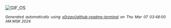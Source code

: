 <div align="justify">
<picture>
    <source media="(prefers-color-scheme: dark)" srcset="https://i.ibb.co/z8k8prZ/output-gif.gif">
    <source media="(prefers-color-scheme: light)" srcset="https://i.ibb.co/z8k8prZ/output-gif.gif">
    <img alt="GIF_OS" src="https://i.ibb.co/z8k8prZ/output-gif.gif">
</picture>

<sub><i>Generated automatically using [x0rzavi/github-readme-terminal](https://github.com/x0rzavi/github-readme-terminal) on Thu Mar 07 03:48:00 AM MSK 2024</i></sub>

</div>

<!-- Image deletion URL: https://ibb.co/N1415sK/6f369a8bf66f7a6e1ff2b20fe2c4274f -->